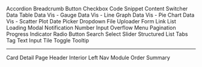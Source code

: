 Accordion
Breadcrumb
Button
Checkbox
Code Snippet
Content Switcher
Data Table
Data Vis - Gauge
Data Vis - Line Graph
Data Vis - Pie Chart
Data Vis - Scatter Plot
Date Picker
Dropdown
File Uploader
Form
Link
List
Loading
Modal
Notification
Number Input
Overflow Menu
Pagination
Progress Indicator
Radio Button
Search
Select
Slider
Structured List
Tabs
Tag
Text Input
Tile
Toggle
Tooltip

---

Card
Detail Page Header
Interior Left Nav
Module
Order Summary
